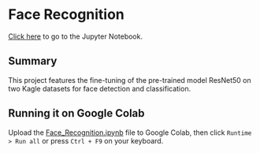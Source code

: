 # Face Recognition

[Click here][Notebook] to go to the Jupyter Notebook.

## Summary

This project features the fine-tuning of the pre-trained model ResNet50 on two Kagle datasets for face detection and classification.


## Running it on Google Colab

Upload the [Face_Recognition.ipynb][Notebook] file to Google Colab, then click `Runtime > Run all` or press `Ctrl + F9` on your keyboard.


[Notebook]: ./Face_Recognition.ipynb
